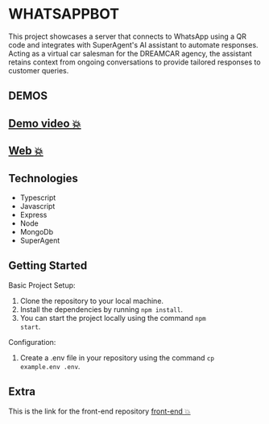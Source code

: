 # WHATSAPPBOT
This project showcases a server that connects to WhatsApp using a QR code and integrates with SuperAgent's AI assistant to automate responses. Acting as a virtual car salesman for the DREAMCAR agency, the assistant retains context from ongoing conversations to provide tailored responses to customer queries.
## DEMOS 
## [Demo video 💥](https://www.youtube.com/watch?v=BQUEjkmKau8)
## [Web 💥](https://whatsappbot-client.vercel.app/)


## Technologies
- Typescript
- Javascript
- Express
- Node
- MongoDb
- SuperAgent

## Getting Started
Basic Project Setup:
1. Clone the repository to your local machine.
2. Install the dependencies by running <code>npm install</code>.
3. You can start the project locally using the command <code>npm start</code>.

Configuration:
1. Create a .env file in your repository using the command <code>cp example.env .env</code>. 
## Extra
This is the link for the front-end repository [front-end 💥](https://github.com/Germiquere/whatsappbotClient)
